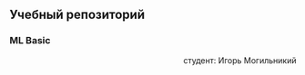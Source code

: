 ## Учебный репозиторий

### ML Basic

<div style="text-align: right">
    студент: Игорь Могильникий
</div>
